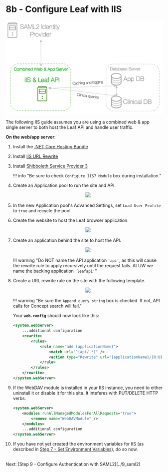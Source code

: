 # 8b - Configure Leaf with IIS

![Infra](../images/infra_iis_focus.png "Architecure-Focus-Example") 

The following IIS guide assumes you are using a combined web & app single server to both host the Leaf API and handle user traffic.

**On the web/app server**:

1. Install the [.NET Core Hosting Bundle](https://docs.microsoft.com/en-us/aspnet/core/host-and-deploy/iis/?view=aspnetcore-2.2)
2. Install [IIS URL Rewrite](https://www.iis.net/downloads/microsoft/url-rewrite)
3. Install [Shibboleth Service Provider 3](https://wiki.shibboleth.net/confluence/display/SP3/Install+on+Windows#InstallonWindows-Installation)

    !!! info "Be sure to check `Configure IIS7 Module` box during installation."

4. Create an Application pool to run the site and API.
    <p align="center"><img src="../../images/iis_app_pool.png" /></p>

5. In the new Application pool's Advanced Settings, set `Load User Profile` to `true` and recycle the pool.

6. Create the website to host the Leaf browser application.
    <p align="center"><img src="../../images/iis_website.png" /></p>

7. Create an application behind the site to host the API.
    <p align="center"><img src="../../images/iis_api.png" /></p>

    !!! warning "Do NOT name the API application `'api'`, as this will cause the rewrite rule to apply recursively until the request fails. At UW we name the backing application `'leafapi'`"
   
8. Create a URL rewrite rule on the site with the following template.
    <p align="center"><img src="../../images/iis_url_rewrite.png" /></p>


    !!! warning "Be sure the `Append query string` box is checked. If not, API calls for Concept search will fail."

    Your **`web.config`** should now look like this:

    ```xml
    <system.webServer>
        ...additional configuration
        <rewrite>
            <rules>
                <rule name="add {applicationName}">
                    <match url="^(api/.*)" />
                    <action type="Rewrite" url="{applicationName}/{R:0}" appendQueryString="true" logRewrittenUrl="true" />
                </rule>
            </rules>
        </rewrite>
    </system.webServer>
    ```

9. If the WebDAV module is installed in your IIS instance, you need to either uninstall it or disable it for this site. It inteferes with PUT/DELETE HTTP verbs.

    ```xml
    <system.webServer>
        <modules runAllManagedModulesForAllRequests="true">
            <remove name="WebDAVModule" />
        </modules>
        ...additional configuration
    </system.webServer>
    ```

10. If you have not yet created the environment variables for IIS (as described in [Step 7 - Set Environment Variables](../7_env)), do so now.

<br>
Next: [Step 9 - Configure Authentication with SAML2](../9_saml2)